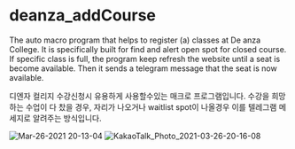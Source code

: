 # deanza_addCourse
The auto macro program that helps to register (a) classes at De anza College.
It is specifically built for find and alert open spot for closed course.
If specific class is full, the program keep refresh the website until a seat is become available.
Then it sends a telegram message that the seat is now available.

디엔자 컬리지 수강신청시 유용하게 사용할수있는 매크로 프로그램입니다.
수강을 희망하는 수업이 다 찼을 경우,
자리가 나오거나 waitlist spot이 나올경우 이를 텔레그램 메세지로 알려주는 방식입니다.

![Mar-26-2021 20-13-04](https://user-images.githubusercontent.com/73476497/112623601-e33ef480-8e6f-11eb-946b-3f81e2d990a0.gif)
![KakaoTalk_Photo_2021-03-26-20-16-08](https://user-images.githubusercontent.com/73476497/112623831-2f8a3480-8e70-11eb-86c4-e8b90f4e0028.jpeg)


